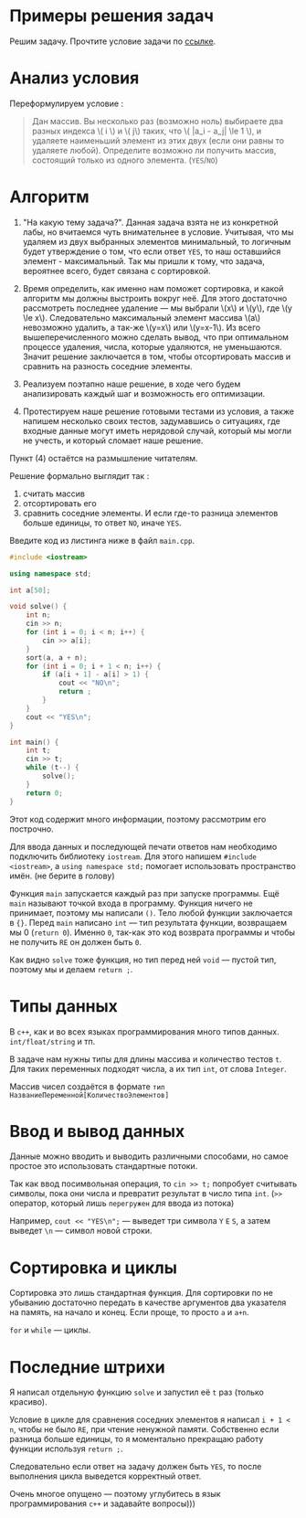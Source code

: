 # Примеры решения задач

Решим задачу. Прочтите условие задачи по [ссылке](https://codeforces.com/contest/1399/problem/A).

Анализ условия
===

Переформулируем условие :

> Дан массив. Вы несколько раз (возможно ноль) выбираете два разных индекса \\( i \\) и \\( j\\) таких, что \\( |a_i - a_j| \le 1 \\), и удаляете наименьший элемент из этих двух (если они равны то удаляете любой). Определите возможно ли получить массив, состоящий только из одного элемента. (`YES`/`NO`)

Алгоритм
===

1. "На какую тему задача?". Данная задача взята не из конкретной лабы, но вчитаемся чуть внимательнее в условие. 
Учитывая, что мы удаляем из двух выбранных элементов минимальный, то логичным будет утверждение о том, что если ответ `YES`, то наш оставшийся элемент - максимальный.
Так мы пришли к тому, что задача, вероятнее всего, будет связана с сортировкой.
2. Время определить, как именно нам поможет сортировка, и какой алгоритм мы должны выстроить вокруг неё. Для этого достаточно рассмотреть последнее удаление — мы выбрали \\(x\\) и \\(y\\), где \\(y \le x\\). Следовательно максимальный элемент массива \\(a\\) невозможно удалить, а так-же \\(y=x\\) или \\(y=x-1\\). Из всего вышеперечисленного можно сделать вывод, что при оптимальном процессе удаления, числа, которые удаляются, не уменьшаются. Значит решение заключается в том, чтобы отсортировать массив и сравнить на разность соседние элементы.
3. Реализуем поэтапно наше решение, в ходе чего будем анализировать каждый шаг и возможность его оптимизации.

4. Протестируем наше решение готовыми тестами из условия, а также напишем несколько своих тестов, задумавшись о ситуациях, где входные данные могут иметь нерядовой случай, который мы могли не учесть, и который сломает наше решение.

Пункт (4) остаётся на размышление читателям.

Решение формально выглядит так :
1. считать массив
2. отсортировать его
3. сравнить соседние элементы. И если где-то разница элементов больше единицы, то ответ `NO`, иначе `YES`.

Введите код из листинга ниже в файл `main.cpp`.

```cpp
#include <iostream>

using namespace std;

int a[50];

void solve() {
    int n;
    cin >> n;
    for (int i = 0; i < n; i++) {
        cin >> a[i];
    }
    sort(a, a + n);
    for (int i = 0; i + 1 < n; i++) {
        if (a[i + 1] - a[i] > 1) {
            cout << "NO\n";
            return ;
        }
    }
    cout << "YES\n";
}

int main() {
    int t;
    cin >> t;
    while (t--) {
        solve();
    }
    return 0;
}
```

Этот код содержит много информации, поэтому рассмотрим его построчно. 

Для ввода данных и последующей печати ответов нам необходимо подключить библиотеку `iostream`. Для этого напишем `#include <iostream>`, а `using namespace std;` помогает использовать пространство имён. (не берите в голову)

Функция `main` запускается каждый раз при запуске программы. Ещё `main` называют точкой входа в программу. Функция ничего не принимает, поэтому мы написали `()`. Тело любой функции заключается в `{}`. Перед `main` написано `int` &mdash; тип результата функции, возвращаем мы 0 (`return 0`). Именно `0`, так-как это код возврата программы и чтобы не получить `RE` он должен быть `0`.

Как видно `solve` тоже функция, но тип перед ней `void` &mdash; пустой тип, поэтому мы и делаем `return ;`.

Типы данных
===

В `c++`, как и во всех языках программирования много типов данных. `int/float/string` и тп.

В задаче нам нужны типы для длины массива и количество тестов `t`. Для таких переменных подходят числа, а их тип `int`, от слова `Integer`.

Массив чисел создаётся в формате `тип НазваниеПеременной[КоличествоЭлементов]`

Ввод и вывод данных
===

Данные можно вводить и выводить различными способами, но самое простое это использовать стандартные потоки.

Так как ввод посимвольная операция, то `cin >> t;` попробует считывать символы, пока они числа и превратит результат в число типа `int`. (`>>` оператор, который лишь `перегружен` для ввода из потока)

Например, `cout << "YES\n";` &mdash; выведет три символа `Y` `E` `S`, а затем выведет `\n` &mdash; символ новой строки. 

Сортировка и циклы
===

Сортировка это лишь стандартная функция. Для сортировки по не убыванию достаточно передать в качестве аргументов два указателя на память, на начало и конец. Если проще, то просто `a` и `a+n`.

`for` и `while` &mdash; циклы.

Последние штрихи
===

Я написал отдельную функцию `solve` и запустил её `t` раз (только красиво). 

Условие в цикле для сравнения соседних элементов я написал `i + 1 < n`, чтобы не было `RE`, при чтение ненужной памяти. Собственно если разница больше единицы, то я моментально прекращаю работу функции используя `return ;`.

Следовательно если ответ на задачу должен быть `YES`, то после выполнения цикла выведется корректный ответ.

Очень многое опущено &mdash; поэтому углубитесь в язык программирования `c++` и задавайте вопросы)))

